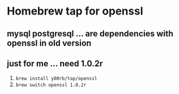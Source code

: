 # Homebrew tap for openssl

## mysql postgresql ... are dependencies with openssl in old version

## just for me ... need 1.0.2r

1. `brew install y00rb/tap/openssl`
2. `brew switch openssl 1.0.2r`
